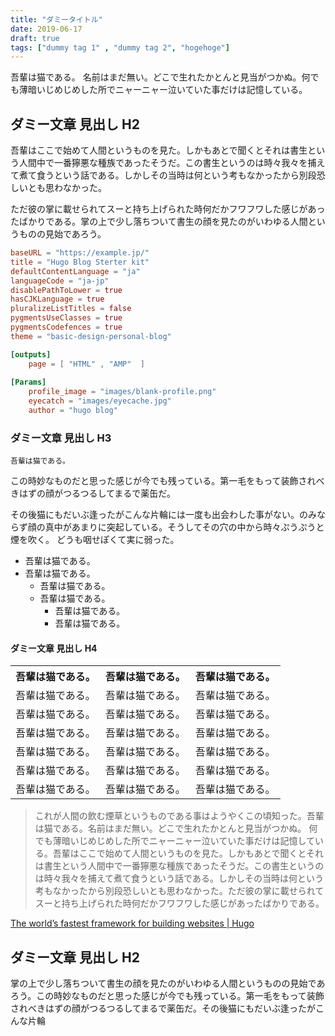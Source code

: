 ```yaml
---
title: "ダミータイトル"
date: 2019-06-17
draft: true
tags: ["dummy tag 1" , "dummy tag 2", "hogehoge"] 
---
```


吾輩は猫である。
名前はまだ無い。どこで生れたかとんと見当がつかぬ。何でも薄暗いじめじめした所でニャーニャー泣いていた事だけは記憶している。

## ダミー文章 見出し H2

吾輩はここで始めて人間というものを見た。しかもあとで聞くとそれは書生という人間中で一番獰悪な種族であったそうだ。この書生というのは時々我々を捕えて煮て食うという話である。しかしその当時は何という考もなかったから別段恐しいとも思わなかった。

ただ彼の掌に載せられてスーと持ち上げられた時何だかフワフワした感じがあったばかりである。掌の上で少し落ちついて書生の顔を見たのがいわゆる人間というものの見始であろう。

```toml
baseURL = "https://example.jp/"
title = "Hugo Blog Sterter kit"
defaultContentLanguage = "ja"
languageCode = "ja-jp"
disablePathToLower = true
hasCJKLanguage = true
pluralizeListTitles = false
pygmentsUseClasses = true
pygmentsCodefences = true
theme = "basic-design-personal-blog"

[outputs]
    page = [ "HTML" , "AMP"  ]
    
[Params]
    profile_image = "images/blank-profile.png"
    eyecatch = "images/eyecache.jpg"
    author = "hugo blog"
```

### ダミー文章 見出し H3

``吾輩は猫である。``

この時妙なものだと思った感じが今でも残っている。第一毛をもって装飾されべきはずの顔がつるつるしてまるで薬缶だ。

その後猫にもだいぶ逢ったがこんな片輪には一度も出会わした事がない。のみならず顔の真中があまりに突起している。そうしてその穴の中から時々ぷうぷうと煙を吹く。
どうも咽せぽくて実に弱った。

- 吾輩は猫である。
- 吾輩は猫である。
  - 吾輩は猫である。
  - 吾輩は猫である。
    - 吾輩は猫である。
    - 吾輩は猫である。

#### ダミー文章 見出し H4

<table>
    <tr><th>吾輩は猫である。</th><th>吾輩は猫である。</th><th>吾輩は猫である。</th></tr>
    <tr><td>吾輩は猫である。</td><td>吾輩は猫である。</td><td>吾輩は猫である。</td></tr>
    <tr><td>吾輩は猫である。</td><td>吾輩は猫である。</td><td>吾輩は猫である。</td></tr>
    <tr><td>吾輩は猫である。</td><td>吾輩は猫である。</td><td>吾輩は猫である。</td></tr>
    <tr><td>吾輩は猫である。</td><td>吾輩は猫である。</td><td>吾輩は猫である。</td></tr>
    <tr><td>吾輩は猫である。</td><td>吾輩は猫である。</td><td>吾輩は猫である。</td></tr>
    <tr><td>吾輩は猫である。</td><td>吾輩は猫である。</td><td>吾輩は猫である。</td></tr>
</table>

> これが人間の飲む煙草というものである事はようやくこの頃知った。吾輩は猫である。名前はまだ無い。どこで生れたかとんと見当がつかぬ。
> 何でも薄暗いじめじめした所でニャーニャー泣いていた事だけは記憶している。吾輩はここで始めて人間というものを見た。しかもあとで聞くとそれは書生という人間中で一番獰悪な種族であったそうだ。この書生というのは時々我々を捕えて煮て食うという話である。しかしその当時は何という考もなかったから別段恐しいとも思わなかった。ただ彼の掌に載せられてスーと持ち上げられた時何だかフワフワした感じがあったばかりである。

[The world’s fastest framework for building websites \| Hugo](https://gohugo.io/)

## ダミー文章 見出し H2

掌の上で少し落ちついて書生の顔を見たのがいわゆる人間というものの見始であろう。この時妙なものだと思った感じが今でも残っている。第一毛をもって装飾されべきはずの顔がつるつるしてまるで薬缶だ。その後猫にもだいぶ逢ったがこんな片輪

